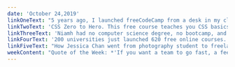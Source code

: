 ```yaml
---
date: 'October 24,2019'
linkOneText: "5 years ago, I launched freeCodeCamp from a desk in my closet. Today, we've helped more than 40,000 people get developer jobs. In this article I'll show you the numbers behind our nonprofit, our plans for 2020, and a ton of new features we just pushed live. (7 minute read): https://www.freecodecamp.org/news/the-future-of-freecodecamp-5-year-anniversary/"
linkTwoText: 'CSS Zero to Hero. This free course teaches you CSS basics like coloring and text, and advanced skills like custom animations. (6 hour watch): https://www.freecodecamp.org/news/learn-css-in-this-free-6-hour-video-course/'
linkThreeText: 'Niamh had no computer science degree, no bootcamp, and no clue. But after 7 months of learning to code, she got her first developer job. She shares tips that helped her get hired so quickly. (7 minute read): https://www.freecodecamp.org/news/how-i-became-a-web-developer-in-under-7-months-and-how-you-can-too/'
linkFourText: '200 universities just launched 620 free online courses. More proof that these days you can learn almost any subject straight from university professors — at your convenience and for free. (browsable list): https://www.freecodecamp.org/news/new-online-courses/'
linkFiveText: "How Jessica Chan went from photography student to freelance developer. She also created a popular Instagram account that explains computer science concepts through diagrams. Here's her exciting and relatable story. (1 hour podcast interview): https://www.freecodecamp.org/news/how-jessica-chan-codercoder-went-from-photography-degree-to-prolific-content-creator-and-successful-freelancer/"
weekContent: "Quote of the Week: *'If you want a team to go fast, a feeling of momentum is more important than a sense of urgency.'* —Elisabeth Hendrickson"
---
```

